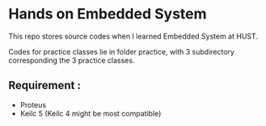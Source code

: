 <div aligh="center"> 

# Hands on Embedded System
</div>

This repo stores source codes when I learned Embedded System at HUST.

Codes for practice classes lie in folder practice, with 3 subdirectory corresponding the 3 practice classes.

## Requirement :
- Proteus
- Keilc 5 (Keilc 4 might be most compatible)
